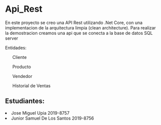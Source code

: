 # Api_Rest

<p>En este proyecto se creo una API Rest utilizando .Net Core, con una implementacion de la arquitectura limpia (clean architecture).
Para realizar la demostracion creamos una api que se conecta a la base de datos SQL server</p>

Entidades:
<ul>Cliente</ul>
<ul>Producto</ul>
<ul>Vendedor</ul>
<ul>Historial de Ventas</ul>

## Estudiantes:
<li> Jose Miguel Upia 2019-8757</li>
<li> Junior Samuel De Los Santos 2019-8756</li>
